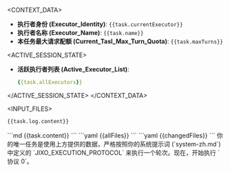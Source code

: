 <CONTEXT_DATA>
<ENVIRONMENT>

- **执行者身份 (Executor_Identity)**: `{{task.currentExecutor}}`
- **执行者名称 (Executor_Name)**: `{{task.name}}`
- **本任务最大请求配额 (Current_Tasl_Max_Turn_Quota)**: `{{task.maxTurns}}`

</ENVIRONMENT>

<ACTIVE_SESSION_STATE>

- **活跃执行者列表 (Active_Executor_List)**:
  ```yaml
  {{task.allExecutors}}
  ```

</ACTIVE_SESSION_STATE>
</CONTEXT_DATA>

<INPUT_FILES>
<FILE id="日志文件" path="{{task.log.filepath}}">
<CONTENT>

```md
{{task.log.content}}
```

</CONTENT>
</FILE>

<FILE id="任务文件" path="{{task.filepath}}">
<CONTENT>
```md
{{task.content}}
```
</CONTENT>
</FILE>

<FILE id="工作空间结构" path="{{task.cwd}}">
<CONTENT>
```yaml
{{allFiles}}
```
</CONTENT>
</FILE>

<FILE id="变更文件" path="{{task.dirs}}">
<CONTENT>
```yaml
{{changedFiles}}
```
</CONTENT>
</FILE>
</INPUT_FILES>

<IMPERATIVE>
你的唯一任务是使用上方提供的数据，严格按照你的系统提示词 (`system-zh.md`) 中定义的 `JIXO_EXECUTION_PROTOCOL` 来执行一个轮次。现在，开始执行 `协议 0`。
</IMPERATIVE>

